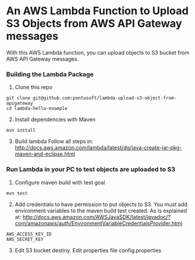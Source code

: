 # An AWS Lambda Function to Upload S3 Objects from AWS API Gateway messages

With this AWS Lambda function, you can upload objects to S3 bucket from AWS API Gateway messages.

### Building the Lambda Package

1. Clone this repo

```
git clone git@github.com:pentasoft/lambda-upload-s3-object-from-apigateway
cd lambda-hello-example
```

2. Install dependencies with Maven

```
mvn install
```

3. Build lambda
Follow all steps in:
http://docs.aws.amazon.com/lambda/latest/dg/java-create-jar-pkg-maven-and-eclipse.html


### Run Lambda in your PC to test objects are uploaded to S3

1. Configure maven build with test goal

```
mvn test
```

2. Add credentials to have permission to put objects to S3. You must add environment variables to the maven build test created. As is explained at: http://docs.aws.amazon.com/AWSJavaSDK/latest/javadoc/?com/amazonaws/auth/EnvironmentVariableCredentialsProvider.html

```
AWS_ACCESS_KEY_ID
AWS_SECRET_KEY
```

3. Edit S3 bucket destiny.
Edit properties file config.properties